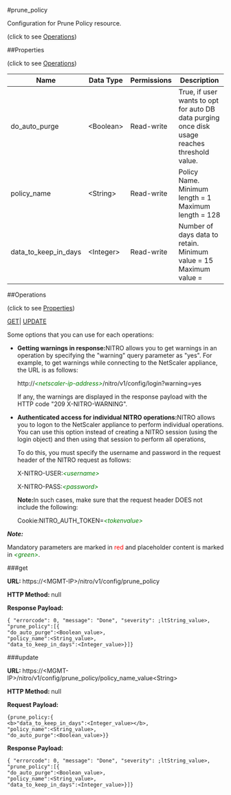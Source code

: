 #prune_policy



Configuration for Prune Policy resource.

<span>(click to see [Operations](#operations))</span>



##Properties 

<span>(click to see [Operations](#operations))</span>





<table><thead><tr><th>Name</th><th>Data Type</th><th>Permissions</th><th>Description</th></tr></thead><tbody><tr><td>do_auto_purge</td><td>&lt;Boolean></td><td>Read-write</td><td>True, if user wants to opt for auto DB data purging once disk usage reaches threshold value.</td></tr><tr><td>policy_name</td><td>&lt;String></td><td>Read-write</td><td>Policy Name.<br>Minimum length = 1<br>Maximum length = 128</td></tr><tr><td>data_to_keep_in_days</td><td>&lt;Integer></td><td>Read-write</td><td>Number of days data to retain.<br>Minimum value = 15<br>Maximum value =</td></tr></tbody></table>

##Operations 

<span>(click to see [Properties](#properties))</span>





[GET](#get)| [UPDATE](#update)





Some options that you can use for each operations:

<ul><li><p><b>Getting warnings in response:</b>NITRO allows you to get warnings in an operation by specifying the "warning" query parameter as "yes". For example, to get warnings while connecting to the NetScaler appliance, the URL is as follows:</p><p>http://<span style="color:green;font-style:italic;">&lt;netscaler-ip-address&gt;</span>/nitro/v1/config/login?warning=yes</p><p>If any, the warnings are displayed in the response payload with the HTTP code "209 X-NITRO-WARNING".</p></li><li><p><b>Authenticated access for individual NITRO operations:</b>NITRO allows you to logon to the NetScaler appliance to perform individual operations. You can use this option instead of creating a NITRO session (using the login object) and then using that session to perform all operations,</p><p>To do this, you must specify the username and password in the request header of the NITRO request as follows:</p><p>X-NITRO-USER:<span style="color:green;font-style:italic;">&lt;username&gt;</span></p><p>X-NITRO-PASS:<span style="color:green;font-style:italic;">&lt;password&gt;</span></p><p><b>Note:</b>In such cases, make sure that the request header DOES not include the following:</p><p>Cookie:NITRO_AUTH_TOKEN=<span style="color:green;font-style:italic;">&lt;tokenvalue&gt;</span></p></li></ul>







***Note:*** 

Mandatory parameters are marked in <span style="color:#FF0000;">red</span> and placeholder content is marked in <span style="color:green;font-style:italic">&lt;green&gt;</span>.



###get







<b>URL: </b>https://&lt;MGMT-IP&gt;/nitro/v1/config/prune_policy

<b>HTTP Method: </b>null

<b>Response Payload: </b>
```
{ "errorcode": 0, "message": "Done", "severity": ;ltString_value>, "prune_policy":[{
"do_auto_purge":<Boolean_value>,
"policy_name":<String_value>,
"data_to_keep_in_days":<Integer_value>}]}
```







###update







<b>URL: </b>https://&lt;MGMT-IP&gt;/nitro/v1/config/prune_policy/policy_name_value&lt;String&gt;

<b>HTTP Method: </b>null

<b>Request Payload: </b>
```
{prune_policy:{
<b>"data_to_keep_in_days":<Integer_value></b>,
"policy_name":<String_value>,
"do_auto_purge":<Boolean_value>}}
```

<b>Response Payload: </b>
```
{ "errorcode": 0, "message": "Done", "severity": ;ltString_value>, "prune_policy":[{
"do_auto_purge":<Boolean_value>,
"policy_name":<String_value>,
"data_to_keep_in_days":<Integer_value>}]}
```







